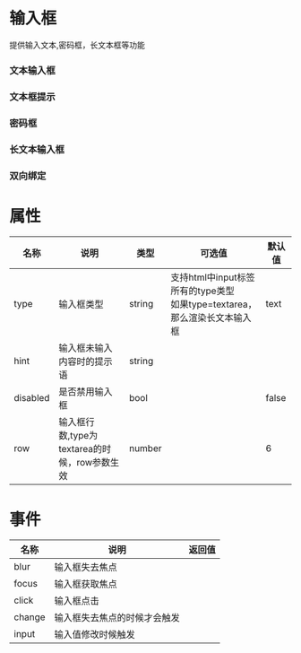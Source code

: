 # 输入框
提供输入文本,密码框，长文本框等功能
### 文本输入框

<demo path="./InputDemo1.vue"></demo>

### 文本框提示

<demo path="./InputDemo2.vue"></demo>

### 密码框

<demo path="./InputDemo3.vue"></demo>

### 长文本输入框

<demo path="./InputDemo4.vue"></demo>

### 双向绑定

<demo path="./InputDemo5.vue"></demo>


# 属性

| 名称     | 说明                                         | 类型   | 可选值                                                       | 默认值 |
| -------- | -------------------------------------------- | ------ | ------------------------------------------------------------ | ------ |
| type     | 输入框类型                                   | string | 支持html中input标签所有的type类型<br/>如果type=textarea，那么渲染长文本输入框 | text   |
| hint     | 输入框未输入内容时的提示语                   | string |                                                              |        |
| disabled | 是否禁用输入框                               | bool   |                                                              | false  |
| row      | 输入框行数,type为textarea的时候，row参数生效 | number |                                                              | 6      |



# 事件

| 名称   | 说明                         | 返回值 |
| ------ | ---------------------------- | ------ |
| blur   | 输入框失去焦点               |        |
| focus  | 输入框获取焦点               |        |
| click  | 输入框点击                   |        |
| change | 输入框失去焦点的时候才会触发 |        |
| input  | 输入值修改时候触发           |        |


